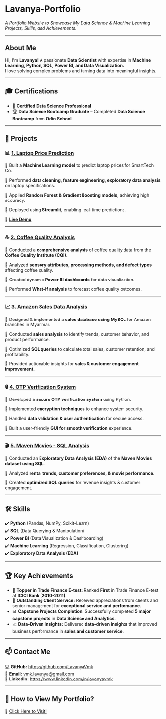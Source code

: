 #  Lavanya-Portfolio   
 _A Portfolio Website to Showcase My Data Science & Machine Learning Projects, Skills, and Achievements._

---

##  About Me  
  Hi, I'm **Lavanya!** A passionate **Data Scientist** with expertise in **Machine Learning, Python, SQL, Power BI, and Data Visualization.**  
  I love solving complex problems and turning data into meaningful insights.  

---

## 🎓 Certifications  

- 📜 **Certified Data Science Professional**  
- 🏆 **Data Science Bootcamp Graduate** – Completed **Data Science Bootcamp** from **Odin School**  

---

## 🚀 **Projects**  

### 📊 [1. Laptop Price Prediction](https://github.com/LavanyaVmk/laptop-price-prediction)  

🔹 Built a **Machine Learning model** to predict laptop prices for SmartTech Co.

🔹 Performed **data cleaning, feature engineering, exploratory data analysis** on laptop specifications.

🔹 Applied **Random Forest & Gradient Boosting models**, achieving high accuracy. 

🔹 Deployed using **Streamlit**, enabling real-time predictions.  

🔹 **[Live Demo](https://laptop-price-prediction-for-smarttech.streamlit.app/)**  

---

### ☕ [2. Coffee Quality Analysis](https://github.com/yourusername/coffee-quality-analysis)  

🔹 Conducted a **comprehensive analysis** of coffee quality data from the **Coffee Quality Institute (CQI).** 

🔹 Analyzed **sensory attributes, processing methods, and defect types** affecting coffee quality. 

🔹 Created dynamic **Power BI dashboards** for data visualization. 

🔹 Performed **What-If analysis** to forecast coffee quality outcomes.  

---

### 📈 [3. Amazon Sales Data Analysis](https://github.com/yourusername/amazon-sales-analysis)  

🔹 Designed & implemented a **sales database using MySQL** for Amazon branches in Myanmar. 

🔹 Conducted **sales analysis** to identify trends, customer behavior, and product performance.  

🔹 Optimized **SQL queries** to calculate total sales, customer retention, and profitability.  

🔹 Provided actionable insights for **sales & customer engagement improvement.**  

---

### 🔒 [4. OTP Verification System](https://github.com/yourusername/otp-verification)  

🔹 Developed a **secure OTP verification system** using Python. 

🔹 Implemented **encryption techniques** to enhance system security.  

🔹 Handled **data validation & user authentication** for secure access. 

🔹 Built a user-friendly **GUI for smooth verification** experience.  

---

### 🎬 [5. Maven Movies - SQL Analysis](https://github.com/yourusername/maven-movies-analysis)  

🔹 Conducted an **Exploratory Data Analysis (EDA)** of the **Maven Movies dataset using SQL.** 

🔹 Analyzed **rental trends, customer preferences, & movie performance.**  

🔹 Created **optimized SQL queries** for revenue insights & customer engagement.  

---

## 🛠 **Skills**  
✔️ **Python** (Pandas, NumPy, Scikit-Learn)  
✔️ **SQL** (Data Querying & Manipulation)  
✔️ **Power BI** (Data Visualization & Dashboarding)  
✔️ **Machine Learning** (Regression, Classification, Clustering)  
✔️ **Exploratory Data Analysis (EDA)**  

---

## 🏆 Key Achievements  

- 🥇 **Topper in Trade Finance E-test:** Ranked **First** in Trade Finance E-test at **ICICI Bank (2010-2011)**.  
- 🌟 **Outstanding Client Service:** Received appreciations from clients and senior management for **exceptional service and performance**.  
- 📊 **Capstone Projects Completion:** Successfully completed **5 major capstone projects** in **Data Science and Analytics**.  
- 📈 **Data-Driven Insights:** Delivered **data-driven insights** that improved business performance in **sales and customer service**.

---

## 📫 **Contact Me**  
💻 **GitHub:**   https://github.com/LavanyaVmk  
📧 **Email:**    vmk.lavanya@gmail.com  
🔗 **LinkedIn:** https://www.linkedin.com/in/lavanyavmk  

---

## 🚀 **How to View My Portfolio?**  
🔗 [Click Here to Visit!](https://lavanyavmk.github.io/Lavanya-Portfolio/)  
